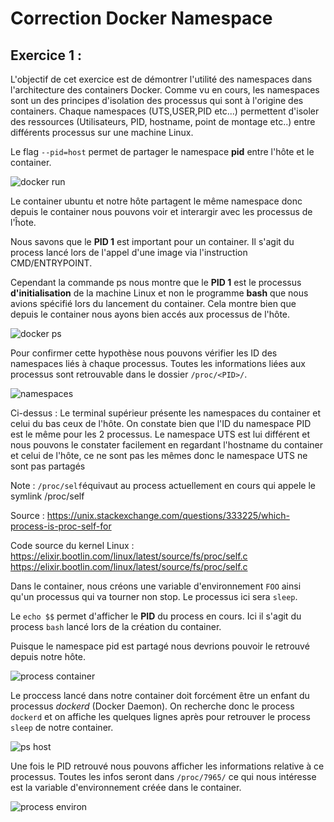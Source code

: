 # Correction Docker Namespace

## Exercice 1 : 

L'objectif de cet exercice est de démontrer l'utilité des namespaces dans l'architecture des containers Docker.
Comme vu en cours, les namespaces sont un des principes d'isolation des processus qui sont à l'origine des containers.
Chaque namespaces (UTS,USER,PID etc...) permettent d'isoler des ressources (Utilisateurs, PID, hostname, point de montage etc..) entre différents processus sur une machine Linux.


Le flag `--pid=host` permet de partager le namespace **pid** entre l'hôte et le container.

![docker run ](https://i.imgur.com/nP8nPoM.png)

Le container ubuntu et notre hôte partagent le même namespace donc depuis le container nous pouvons voir et interargir avec les processus de l'ĥote.

Nous savons que le **PID 1** est important pour un container. Il s'agit du process lancé lors de l'appel d'une image via l'instruction CMD/ENTRYPOINT.

Cependant la commande ps nous montre que le **PID 1** est le processus **d'initialisation** de la machine Linux et non le programme **bash** que nous avions spécifié lors du lancement du container. Cela montre bien que depuis le container nous ayons bien accés aux processus de l'hôte.

![docker ps](https://i.imgur.com/YdMw8iS.png)

Pour confirmer cette hypothèse nous pouvons vérifier les ID des namespaces liés à chaque processus.
Toutes les informations liées aux processus sont retrouvable dans le dossier `/proc/<PID>/`.

![namespaces](https://i.imgur.com/JbT32qz.png)

Ci-dessus : Le terminal supérieur présente les namespaces du container et celui du bas ceux de l'hôte. On constate bien que l'ID du namespace PID est le même pour les 2 processus. Le namespace UTS est lui différent et nous pouvons le constater facilement en regardant l'hostname du container et celui de l'hôte, ce ne sont pas les mêmes donc le namespace UTS ne sont pas partagés

Note : `/proc/self`équivaut au process actuellement en cours qui appele le symlink /proc/self

Source : https://unix.stackexchange.com/questions/333225/which-process-is-proc-self-for 

Code source du kernel Linux : https://elixir.bootlin.com/linux/latest/source/fs/proc/self.c https://elixir.bootlin.com/linux/latest/source/fs/proc/self.c



Dans le container, nous créons une variable d'environnement `FOO` ainsi qu'un processus qui va tourner non stop.
Le processus ici sera `sleep`.

Le `echo $$` permet d'afficher le **PID** du process en cours. Ici il s'agit du process `bash` lancé lors de la création du container.

Puisque le namespace pid est partagé nous devrions pouvoir le retrouvé depuis notre hôte.

![process container](https://imgur.com/yGd0q1p.png)

Le proccess lancé dans notre container doit forcément être un enfant du processus *dockerd* (Docker Daemon).
On recherche donc le process `dockerd` et on affiche les quelques lignes après pour retrouver le process `sleep` de notre container.

![ps host](https://i.imgur.com/f3y6T4q.png)


Une fois le PID retrouvé nous pouvons afficher les informations relative à ce processus.
Toutes les infos seront dans `/proc/7965/` ce qui nous intéresse est la variable d'environnement créée dans le container.

![process environ](https://i.imgur.com/HfCKF2g.png)



